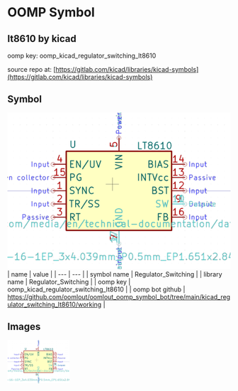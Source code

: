 # OOMP Symbol  
## lt8610  by kicad  
  
oomp key: oomp_kicad_regulator_switching_lt8610  
  
source repo at: [https://gitlab.com/kicad/libraries/kicad-symbols](https://gitlab.com/kicad/libraries/kicad-symbols)  
## Symbol  
  
[![working.png](working_600.png)](working.png)  
| name | value | 
| --- | --- | 
| symbol name | Regulator_Switching | 
| library name | Regulator_Switching | 
| oomp key | oomp_kicad_regulator_switching_lt8610 | 
| oomp bot github | https://github.com/oomlout/oomlout_oomp_symbol_bot/tree/main/kicad_regulator_switching_lt8610/working | 
## Images  
  
[![working.png](working_140.png)](working.png)  
